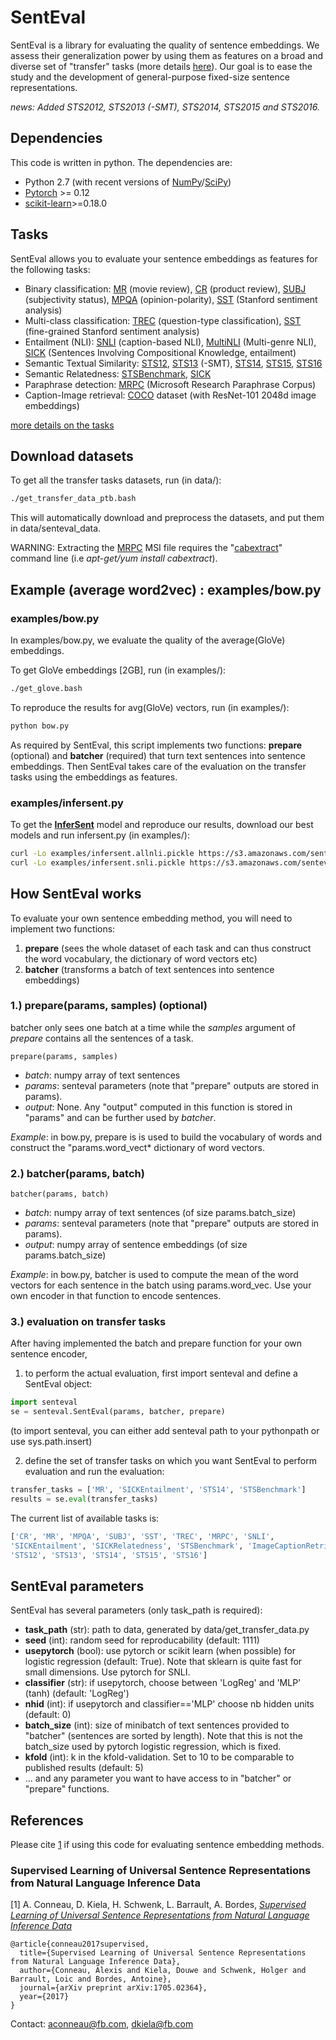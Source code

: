 # SentEval

SentEval is a library for evaluating the quality of sentence embeddings. We assess their generalization power by using them as features on a broad and diverse set of "transfer" tasks (more details [here](https://arxiv.org/abs/1705.02364)). Our goal is to ease the study and the development of general-purpose fixed-size sentence representations.

*news: Added STS2012, STS2013 (-SMT), STS2014, STS2015 and STS2016.*

## Dependencies

This code is written in python. The dependencies are:

* Python 2.7 (with recent versions of [NumPy](http://www.numpy.org/)/[SciPy](http://www.scipy.org/))
* [Pytorch](http://pytorch.org/) >= 0.12
* [scikit-learn](http://scikit-learn.org/stable/index.html)>=0.18.0


## Tasks

SentEval allows you to evaluate your sentence embeddings as features for the following tasks:
* Binary classification: [MR](https://nlp.stanford.edu/~sidaw/home/projects:nbsvm) (movie review), [CR](https://nlp.stanford.edu/~sidaw/home/projects:nbsvm) (product review), [SUBJ](https://nlp.stanford.edu/~sidaw/home/projects:nbsvm) (subjectivity status), [MPQA](https://nlp.stanford.edu/~sidaw/home/projects:nbsvm) (opinion-polarity), [SST](https://nlp.stanford.edu/sentiment/index.html) (Stanford sentiment analysis)
* Multi-class classification: [TREC](http://cogcomp.cs.illinois.edu/Data/QA/QC/) (question-type classification), [SST](http://www.aclweb.org/anthology/P13-1045) (fine-grained Stanford sentiment analysis)
* Entailment (NLI): [SNLI](https://nlp.stanford.edu/projects/snli/) (caption-based NLI), [MultiNLI](https://www.nyu.edu/projects/bowman/multinli/) (Multi-genre NLI), [SICK](http://clic.cimec.unitn.it/composes/sick.html) (Sentences Involving Compositional Knowledge, entailment)
* Semantic Textual Similarity: [STS12](https://www.cs.york.ac.uk/semeval-2012/task6/), [STS13](http://ixa2.si.ehu.es/sts/) (-SMT), [STS14](http://alt.qcri.org/semeval2014/task10/), [STS15](http://alt.qcri.org/semeval2015/task2/), [STS16](http://alt.qcri.org/semeval2016/task1/)
* Semantic Relatedness: [STSBenchmark](http://ixa2.si.ehu.es/stswiki/index.php/STSbenchmark#Results), [SICK](http://clic.cimec.unitn.it/composes/sick.html)
* Paraphrase detection: [MRPC](https://aclweb.org/aclwiki/index.php?title=Paraphrase_Identification_(State_of_the_art)) (Microsoft Research Paraphrase Corpus)
* Caption-Image retrieval: [COCO](http://mscoco.org/) dataset (with ResNet-101 2048d image embeddings)

[more details on the tasks](https://arxiv.org/pdf/1705.02364.pdf)

## Download datasets
To get all the transfer tasks datasets, run (in data/):
```bash
./get_transfer_data_ptb.bash
```
This will automatically download and preprocess the datasets, and put them in data/senteval_data.

WARNING: Extracting the [MRPC](https://www.microsoft.com/en-us/download/details.aspx?id=52398) MSI file requires the "[cabextract](https://www.cabextract.org.uk/#install)" command line (i.e *apt-get/yum install cabextract*).

## Example (average word2vec) : examples/bow.py

### examples/bow.py

In examples/bow.py, we evaluate the quality of the average(GloVe) embeddings.

To get GloVe embeddings [2GB], run (in examples/):
```bash
./get_glove.bash
```

To reproduce the results for avg(GloVe) vectors, run (in examples/):  
```bash
python bow.py
```

As required by SentEval, this script implements two functions: **prepare** (optional) and **batcher** (required) that turn text sentences into sentence embeddings. Then SentEval takes care of the evaluation on the transfer tasks using the embeddings as features.

### examples/infersent.py

To get the **[InferSent](https://www.github.com/facebookresearch/InferSent)** model and reproduce our results, download our best models and run infersent.py (in examples/):
```bash
curl -Lo examples/infersent.allnli.pickle https://s3.amazonaws.com/senteval/infersent/infersent.allnli.pickle
curl -Lo examples/infersent.snli.pickle https://s3.amazonaws.com/senteval/infersent/infersent.snli.pickle
```

## How SentEval works

To evaluate your own sentence embedding method, you will need to implement two functions: 

1. **prepare** (sees the whole dataset of each task and can thus construct the word vocabulary, the dictionary of word vectors etc)
2. **batcher** (transforms a batch of text sentences into sentence embeddings)


### 1.) prepare(params, samples) (optional)

batcher only sees one batch at a time while the *samples* argument of *prepare* contains all the sentences of a task.

```
prepare(params, samples)
```
* *batch*: numpy array of text sentences
* *params*: senteval parameters (note that "prepare" outputs are stored in params).
* *output*: None. Any "output" computed in this function is stored in "params" and can be further used by *batcher*.

*Example*: in bow.py, prepare is is used to build the vocabulary of words and construct the "params.word_vect* dictionary of word vectors.


### 2.) batcher(params, batch)
```
batcher(params, batch)
```
* *batch*: numpy array of text sentences (of size params.batch_size)
* *params*: senteval parameters (note that "prepare" outputs are stored in params).
* *output*: numpy array of sentence embeddings (of size params.batch_size)

*Example*: in bow.py, batcher is used to compute the mean of the word vectors for each sentence in the batch using params.word_vec. Use your own encoder in that function to encode sentences.


### 3.) evaluation on transfer tasks

After having implemented the batch and prepare function for your own sentence encoder,

1) to perform the actual evaluation, first import senteval and define a SentEval object:
```python
import senteval
se = senteval.SentEval(params, batcher, prepare)
```
(to import senteval, you can either add senteval path to your pythonpath or use sys.path.insert)

2) define the set of transfer tasks on which you want SentEval to perform evaluation and run the evaluation: 
```python
transfer_tasks = ['MR', 'SICKEntailment', 'STS14', 'STSBenchmark']
results = se.eval(transfer_tasks)
```
The current list of available tasks is:
```python
['CR', 'MR', 'MPQA', 'SUBJ', 'SST', 'TREC', 'MRPC', 'SNLI',
'SICKEntailment', 'SICKRelatedness', 'STSBenchmark', 'ImageCaptionRetrieval',
'STS12', 'STS13', 'STS14', 'STS15', 'STS16']
```
## SentEval parameters
SentEval has several parameters (only task_path is required):
* **task_path** (str): path to data, generated by data/get_transfer_data.py
* **seed** (int): random seed for reproducability (default: 1111)
* **usepytorch** (bool): use pytorch or scikit learn (when possible) for logistic regression (default: True). Note that sklearn is quite fast for small dimensions. Use pytorch for SNLI.
* **classifier** (str): if usepytorch, choose between 'LogReg' and 'MLP' (tanh) (default: 'LogReg')
* **nhid** (int): if usepytorch and classifier=='MLP' choose nb hidden units (default: 0)
* **batch_size** (int): size of minibatch of text sentences provided to "batcher" (sentences are sorted by length). Note that this is not the batch_size used by pytorch logistic regression, which is fixed.
* **kfold** (int): k in the kfold-validation. Set to 10 to be comparable to published results (default: 5)
* ... and any parameter you want to have access to in "batcher" or "prepare" functions.


## References

Please cite [1](https://arxiv.org/abs/1705.02364) if using this code for evaluating sentence embedding methods.

### Supervised Learning of Universal Sentence Representations from Natural Language Inference Data

[1] A. Conneau, D. Kiela, H. Schwenk, L. Barrault, A. Bordes, [*Supervised Learning of Universal Sentence Representations from Natural Language Inference Data*](https://arxiv.org/abs/1705.02364)

```
@article{conneau2017supervised,
  title={Supervised Learning of Universal Sentence Representations from Natural Language Inference Data},
  author={Conneau, Alexis and Kiela, Douwe and Schwenk, Holger and Barrault, Loic and Bordes, Antoine},
  journal={arXiv preprint arXiv:1705.02364},
  year={2017}
}
```

Contact: [aconneau@fb.com](mailto:aconneau@fb.com), [dkiela@fb.com](mailto:dkiela@fb.com)
